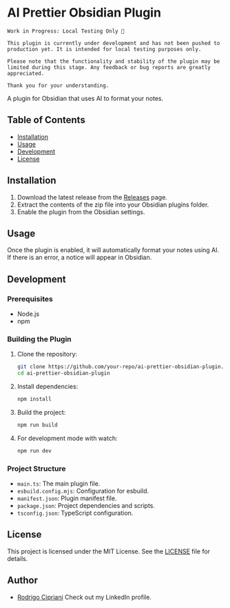 # AI Prettier Obsidian Plugin

```
Work in Progress: Local Testing Only 🚧

This plugin is currently under development and has not been pushed to production yet. It is intended for local testing purposes only.

Please note that the functionality and stability of the plugin may be limited during this stage. Any feedback or bug reports are greatly appreciated.

Thank you for your understanding.
```

A plugin for Obsidian that uses AI to format your notes.

## Table of Contents

- [Installation](#installation)
- [Usage](#usage)
- [Development](#development)
- [License](#license)

## Installation

1. Download the latest release from the [Releases](https://github.com/your-repo/releases) page.
2. Extract the contents of the zip file into your Obsidian plugins folder.
3. Enable the plugin from the Obsidian settings.

## Usage

Once the plugin is enabled, it will automatically format your notes using AI. If there is an error, a notice will appear in Obsidian.

## Development

### Prerequisites

- Node.js
- npm

### Building the Plugin

1. Clone the repository:

   ```sh
   git clone https://github.com/your-repo/ai-prettier-obsidian-plugin.git
   cd ai-prettier-obsidian-plugin
   ```

2. Install dependencies:

   ```sh
   npm install
   ```

3. Build the project:

   ```sh
   npm run build
   ```

4. For development mode with watch:
   ```sh
   npm run dev
   ```

### Project Structure

- `main.ts`: The main plugin file.
- `esbuild.config.mjs`: Configuration for esbuild.
- `manifest.json`: Plugin manifest file.
- `package.json`: Project dependencies and scripts.
- `tsconfig.json`: TypeScript configuration.

## License

This project is licensed under the MIT License. See the [LICENSE](LICENSE) file for details.

## Author

- [Rodrigo Cipriani](https://www.linkedin.com/in/rodrigociprianidarosa) Check out my LinkedIn profile.
